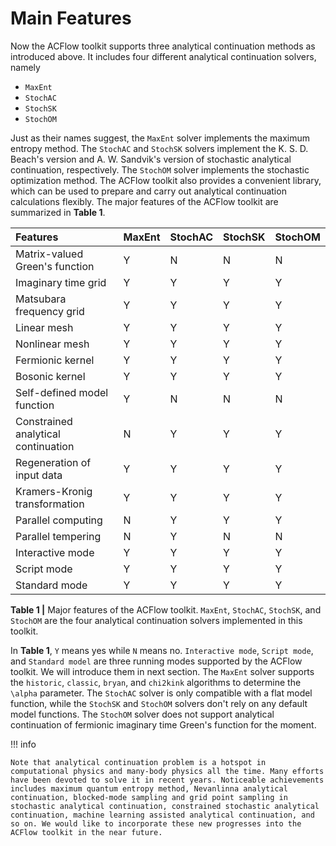# Main Features

Now the ACFlow toolkit supports three analytical continuation methods as introduced above. It includes four different analytical continuation solvers, namely 

* `MaxEnt`
* `StochAC`
* `StochSK`
* `StochOM`

Just as their names suggest, the `MaxEnt` solver implements the maximum entropy method. The `StochAC` and `StochSK` solvers implement the K. S. D. Beach's version and A. W. Sandvik's version of stochastic analytical continuation, respectively. The `StochOM` solver implements the stochastic optimization method. The ACFlow toolkit also provides a convenient library, which can be used to prepare and carry out analytical continuation calculations flexibly. The major features of the ACFlow toolkit are summarized in **Table 1**.

| Features | MaxEnt | StochAC | StochSK | StochOM |
| :------- | :----- | :------ | :-------| :------ |
|Matrix-valued Green's function | Y | N | N | N |
|Imaginary time grid            | Y | Y | Y | Y |
|Matsubara frequency grid       | Y | Y | Y | Y |
|Linear mesh                    | Y | Y | Y | Y |
|Nonlinear mesh                 | Y | Y | Y | Y |
|Fermionic kernel               | Y | Y | Y | Y |
|Bosonic kernel                 | Y | Y | Y | Y |
|Self-defined model function    | Y | N | N | N |
|Constrained analytical continuation | N | Y | Y | Y |
|Regeneration of input data     | Y | Y | Y | Y |
|Kramers-Kronig transformation  | Y | Y | Y | Y |
|Parallel computing             | N | Y | Y | Y |
|Parallel tempering             | N | Y | N | N |
|Interactive mode               | Y | Y | Y | Y |
|Script mode                    | Y | Y | Y | Y |
|Standard mode                  | Y | Y | Y | Y |

**Table 1 |** Major features of the ACFlow toolkit. `MaxEnt`, `StochAC`, `StochSK`, and `StochOM` are the four analytical continuation solvers implemented in this toolkit.

In **Table 1**, `Y` means yes while `N` means no. `Interactive mode`, `Script mode`, and `Standard model` are three running modes supported by the ACFlow toolkit. We will introduce them in next section. The `MaxEnt` solver supports the `historic`, `classic`, `bryan`, and `chi2kink` algorithms to determine the ``\alpha`` parameter. The `StochAC` solver is only compatible with a flat model function, while the `StochSK` and `StochOM` solvers don't rely on any default model functions. The `StochOM` solver does not support analytical continuation of fermionic imaginary time Green's function for the moment. 

!!! info

    Note that analytical continuation problem is a hotspot in computational physics and many-body physics all the time. Many efforts have been devoted to solve it in recent years. Noticeable achievements includes maximum quantum entropy method, Nevanlinna analytical continuation, blocked-mode sampling and grid point sampling in stochastic analytical continuation, constrained stochastic analytical continuation, machine learning assisted analytical continuation, and so on. We would like to incorporate these new progresses into the ACFlow toolkit in the near future.